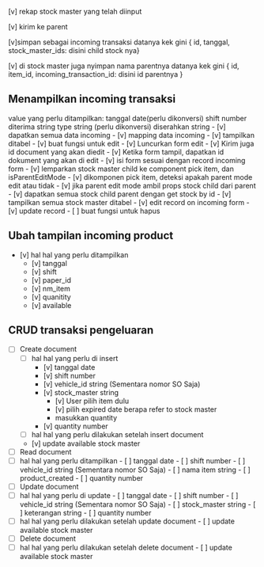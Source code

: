 [v] rekap stock master yang telah diinput

[v] kirim ke parent

[v]simpan sebagai incoming transaksi
datanya kek gini { id, tanggal, stock_master_ids: disini child stock nya}

[v] di stock master juga nyimpan nama parentnya
datanya kek gini { id, item_id, incoming_transaction_id: disini id parentnya }

<!-- 28 Desember 2022 -->
## Menampilkan incoming transaksi
value yang perlu ditampilkan:
  tanggal date(perlu dikonversi)
  shift number
  diterima string
  type string (perlu dikonversi)
  diserahkan string
    - [v] dapatkan semua data incoming
    - [v] mapping data incoming
    - [v] tampilkan ditabel
    - [v] buat fungsi untuk edit
      - [v] Luncurkan form edit
      - [v] Kirim juga id document yang akan diedit
      - [v] Ketika form tampil, dapatkan id dokument yang akan di edit
      - [v] isi form sesuai dengan record incoming form
      - [v] lemparkan stock master child ke component pick item, dan isParentEditMode
      - [v] dikomponen pick item, deteksi apakah parent mode edit atau tidak
      - [v] jika parent edit mode ambil props stock child dari parent
      - [v] dapatkan semua stock child parent dengan get stock by id
      - [v] tampilkan semua stock master ditabel
      - [v] edit record on incoming form
      - [v] update record
    - [ ] buat fungsi untuk hapus

<!-- 29 desember 2022 -->
## Ubah tampilan incoming product
  - [v] hal hal yang perlu ditampilkan
    - [v] tanggal
    - [v] shift
    - [v] paper_id
    - [v] nm_item
    - [v] quanitity
    - [v] available

## CRUD transaksi pengeluaran
- [ ] Create document
  - [ ] hal hal yang perlu di insert
    - [v]  tanggal date
    - [v]  shift number
    - [v]  vehicle_id string (Sementara nomor SO Saja)
    - [v]  stock_master string
      - [v] User pilih item dulu
      - [v] pilih expired date berapa refer to stock master
      - masukkan quantity
    - [v]  quantity number
  - [ ]  hal hal yang perlu dilakukan setelah insert document
    - [v]  update available stock master
- [ ]  Read document
  - [ ]  hal hal yang perlu ditampilkan
    - [ ]  tanggal date
    - [ ]  shift number
    - [ ]  vehicle_id string (Sementara nomor SO Saja)
    - [ ]  nama item string
    - [ ]  product_created
    - [ ]  quantity number
- [ ]  Update document
  - [ ]  hal hal yang perlu di update
    - [ ]  tanggal date
    - [ ]  shift number
    - [ ]  vehicle_id string (Sementara nomor SO Saja)
    - [ ]  stock_master string
    - [ ]  keterangan string
    - [ ]  quantity number
  - [ ]  hal hal yang perlu dilakukan setelah update document
    - [ ]  update available stock master
- [ ]  Delete document
  - [ ]  hal hal yang perlu dilakukan setelah delete document
    - [ ]  update available stock master